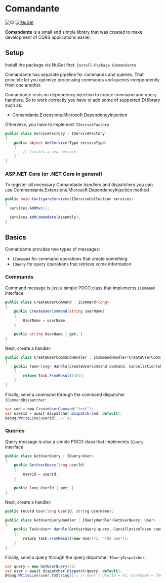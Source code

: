 Comandante
=======
![CI](https://github.com/vlasovsv/Comandante/workflows/.NET/badge.svg)
[![NuGet](https://img.shields.io/nuget/v/Commandante.svg)](https://www.nuget.org/packages/Commandante/)

**Comandante** is a small and simple library that was created to make development of CQRS applications easier.

## Setup
Install the package via NuGet first:
`Install-Package Commandante`

Comandante has separate pipeline for commands and queries. That principle let you optimize processing commands and queries independently from one another.

Comandante rests on dependency injection to create command and query handlers.
So to work correctly you have to add some of supported DI library such as:
* Comandante.Extensions.Microsoft.DependencyInjection

Otherwise, you have to implement `IServiceFactory`

```csharp
public class ServiceFactory : IServiceFactory
{   
    public object GetService(Type serviceType)
    {
        // Creates a new service
    }
}
```

### ASP.NET Core (or .NET Core in general)
To register all necessary Comandante handlers and dispatchers you can use Commandante.Extensions.Microsoft.DependencyInjection method
```csharp
public void ConfigureServices(IServiceCollection services)
{
  services.AddMvc();

  services.AddComandate(Assembly);
}
```

## Basics
Comandante provides two types of messages:
* `ICommand` for command operations that create something
* `IQuery` for query operations that retrieve some information

### Commands
Command message is just a simple POCO class that implements `ICommand` interface
```csharp
public class CreateUserCommand : ICommand<long>
{
    public CreateUserCommand(string userName)
    {
        UserName = userName;
    }

    public string UserName { get; }
}
```

Next, create a handler:
```csharp
public class CreateUserCommandHandler : ICommandHandler<CreateUserCommand, long>
{
    public Task<long> Handle(CreateUserCommand command, CancellationToken cancellationToken)
    {
        return Task.FromResult(42l);
    }
}
```
Finally, send a command through the command dispatcher `ICommandDispatcher`:
```csharp
var cmd = new CreateUserCommand("test");
var userId = await dispatcher.Dispatch(cmd, default);
Debug.WriteLine(userId); // 42
```

### Queries
Query message is also a simple POCO class that implements `IQuery` interface
```csharp
public class GetUserQuery : IQuery<User>
{
    public GetUserQuery(long userId)
    {
        UserId = userId;
    }

    public long UserId { get; }
}
```

Next, create a handler:
```csharp
public record User(long UserId, string UserName);

public class GetUserQueryHandler : IQueryHandler<GetUserQuery, User>
{
    public Task<User> Handle(GetUserQuery query, CancellationToken cancellationToken)
    {
        return Task.FromResult(new User(42, "The one"));
    }
}
```
Finally, send a query through the query dispatcher `IQueryDispatcher`:
```csharp
var query = new GetUserQuery(42)
var user = await dispatcher.Dispatch(query, default);
Debug.WriteLine(user.ToString()); // User { UserId = 42, UserName = The one }
```
